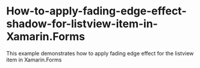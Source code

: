 # How-to-apply-fading-edge-effect-shadow-for-listview-item-in-Xamarin.Forms
This example demonstrates how to apply fading edge effect for the listview item in Xamarin.Forms
